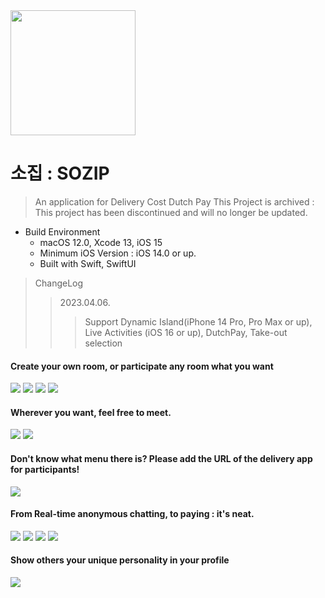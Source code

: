 <img src="appstore.png" width=200>

소집 : SOZIP
=====

> An application for Delivery Cost Dutch Pay
> This Project is archived : This project has been discontinued and will no longer be updated.



* Build Environment
  + macOS 12.0, Xcode 13, iOS 15
  + Minimum iOS Version : iOS 14.0 or up.
  + Built with Swift, SwiftUI

> ChangeLog<br>
>> 2023.04.06.<br>
>>> Support Dynamic Island(iPhone 14 Pro, Pro Max or up), Live Activities (iOS 16 or up), DutchPay, Take-out selection<br>

#### Create your own room, or participate any room what you want

<img src="0.jpeg">
<img src="1.jpeg">
<img src="2.jpeg">
<img src="10.jpeg">

#### Wherever you want, feel free to meet.

<img src="3.jpeg">
<img src="06.jpeg">

#### Don't know what menu there is? Please add the URL of the delivery app for participants!

<img src="7.jpeg">

#### From Real-time anonymous chatting, to paying : it's neat.

<img src="13.jpeg">
<img src="5.jpeg">
<img src="8.jpeg">
<img src="9.jpeg">

#### Show others your unique personality in your profile

<img src="12.jpeg">
